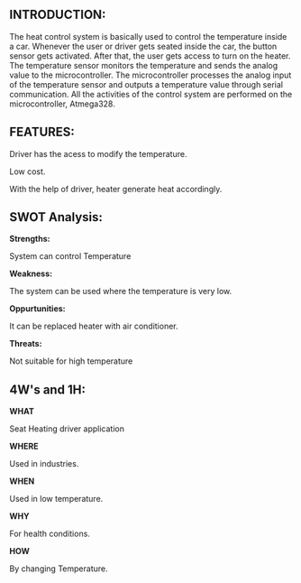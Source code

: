 **INTRODUCTION:**
-----------------

The heat control system is basically used to control the temperature inside a car. Whenever the user or driver gets seated inside the car, the button sensor gets activated. After that, the user gets access to turn on the heater. The temperature sensor monitors the temperature and sends the analog value to the microcontroller. The microcontroller processes the analog input of the temperature sensor and outputs a temperature value through serial communication. All the activities of the control system are performed on the microcontroller, Atmega328.

**FEATURES:**
--------------

Driver has the acess to modify the temperature.

Low cost.

With the help of driver, heater generate heat accordingly.

**SWOT Analysis:**
------------------

**Strengths:**

System can control Temperature

**Weakness:**

The system can be used where the temperature is very low.

**Oppurtunities:**

It can be replaced heater with air conditioner.

**Threats:**

Not suitable for high temperature

**4W's and 1H:**
----------------

**WHAT**

Seat Heating driver application

**WHERE**

Used in industries.

**WHEN**

Used in low temperature.

**WHY**

For health conditions.

**HOW**

By changing Temperature.


